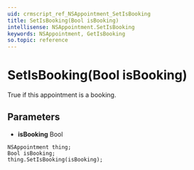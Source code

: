 ```yaml
---
uid: crmscript_ref_NSAppointment_SetIsBooking
title: SetIsBooking(Bool isBooking)
intellisense: NSAppointment.SetIsBooking
keywords: NSAppointment, GetIsBooking
so.topic: reference
---
```


# SetIsBooking(Bool isBooking)

True if this appointment is a booking.

## Parameters

* **isBooking** Bool

```crmscript
NSAppointment thing;
Bool isBooking;
thing.SetIsBooking(isBooking);
```

